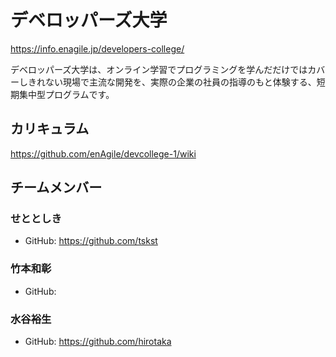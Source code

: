 # デベロッパーズ大学

https://info.enagile.jp/developers-college/

デベロッパーズ大学は、オンライン学習でプログラミングを学んだだけではカバーしきれない現場で主流な開発を、実際の企業の社員の指導のもと体験する、短期集中型プログラムです。

## カリキュラム

https://github.com/enAgile/devcollege-1/wiki

## チームメンバー

### せととしき

* GitHub: https://github.com/tskst

### 竹本和彰

* GitHub:

### 水谷裕生

* GitHub: https://github.com/hirotaka
